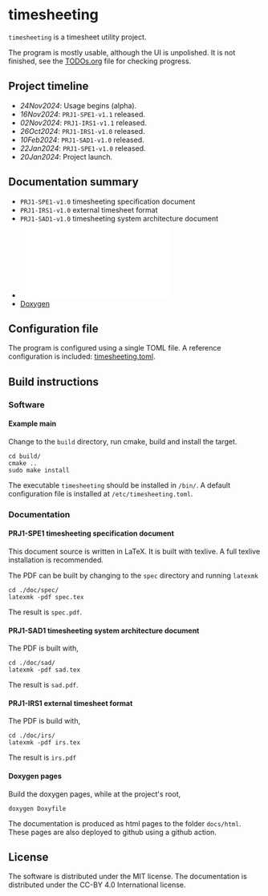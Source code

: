 # timesheeting
`timesheeting` is a timesheet utility project.

The program is mostly usable, although the UI is unpolished.
It is not finished, see the [TODOs.org](TODOs.org) file for
checking progress.

## Project timeline
* *24Nov2024*: Usage begins (alpha).
* *16Nov2024*: `PRJ1-SPE1-v1.1` released.
* *02Nov2024*: `PRJ1-IRS1-v1.1` released.
* *26Oct2024*: `PRJ1-IRS1-v1.0` released.
* *10Feb2024*: `PRJ1-SAD1-v1.0` released.
* *22Jan2024*: `PRJ1-SPE1-v1.0` released.
* *20Jan2024*: Project launch.

## Documentation summary
* `PRJ1-SPE1-v1.0` timesheeting specification document
* `PRJ1-IRS1-v1.0` external timesheet format
* `PRJ1-SAD1-v1.0` timesheeting system architecture document
* ![Release notes](doc/RELEASE_NOTES.md)
* [Doxygen](https://thomashoullier.github.io/timesheeting/index.html)

## Configuration file
The program is configured using a single TOML file.
A reference configuration is included: [timesheeting.toml](timesheeting.toml).

## Build instructions
### Software
#### Example main
Change to the `build` directory, run cmake, build and install the target.

```{shell}
cd build/
cmake ..
sudo make install
```

The executable `timesheeting` should be installed in `/bin/`.
A default configuration file is installed at `/etc/timesheeting.toml`.

### Documentation
#### PRJ1-SPE1 timesheeting specification document
This document source is written in LaTeX. It is built with
texlive. A full texlive installation is recommended.

The PDF can be built by changing to the `spec` directory and
running `latexmk`

```{shell}
cd ./doc/spec/
latexmk -pdf spec.tex
```

The result is `spec.pdf`.

#### PRJ1-SAD1 timesheeting system architecture document
The PDF is built with,

```{shell}
cd ./doc/sad/
latexmk -pdf sad.tex
```

The result is `sad.pdf`.

#### PRJ1-IRS1 external timesheet format
The PDF is build with,

```{shell}
cd ./doc/irs/
latexmk -pdf irs.tex
```

The result is `irs.pdf`

#### Doxygen pages
Build the doxygen pages, while at the project's root,

```{shell}
doxygen Doxyfile
```

The documentation is produced as html pages to the folder
`docs/html`. These pages are also deployed to github using
a github action.

## License
The software is distributed under the MIT license.
The documentation is distributed under the CC-BY 4.0 International license.

